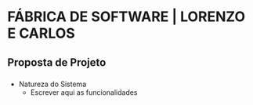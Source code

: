# FÁBRICA DE SOFTWARE | LORENZO E CARLOS

## Proposta de Projeto

### 

- Natureza do Sistema
    - Escrever aqui as funcionalidades 